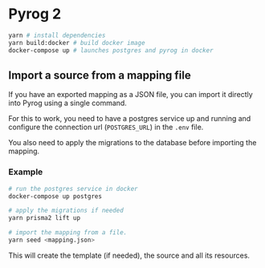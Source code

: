 # Pyrog 2

```sh
yarn # install dependencies
yarn build:docker # build docker image
docker-compose up # launches postgres and pyrog in docker
```

## Import a source from a mapping file

If you have an exported mapping as a JSON file, you can import it directly into Pyrog using a single command.

For this to work, you need to have a postgres service up and running and configure the connection url (`POSTGRES_URL`) in the `.env` file.

You also need to apply the migrations to the database before importing the mapping.

### Example

```sh
# run the postgres service in docker
docker-compose up postgres

# apply the migrations if needed
yarn prisma2 lift up

# import the mapping from a file.
yarn seed <mapping.json>
```

This will create the template (if needed), the source and all its resources.
